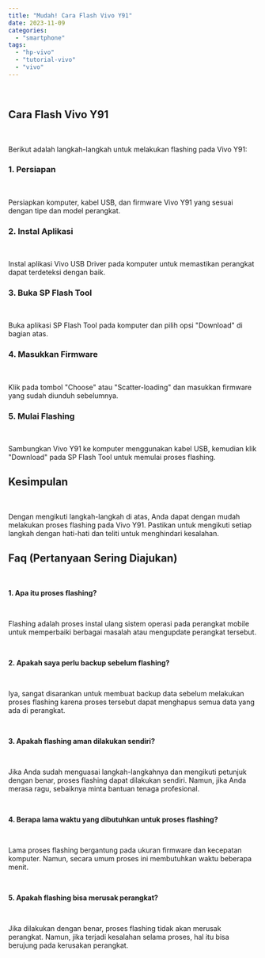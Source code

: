 ```yaml
---
title: "Mudah! Cara Flash Vivo Y91"
date: 2023-11-09
categories: 
  - "smartphone"
tags: 
  - "hp-vivo"
  - "tutorial-vivo"
  - "vivo"
---
```


 

## Cara Flash Vivo Y91

 

Berikut adalah langkah-langkah untuk melakukan flashing pada Vivo Y91:

### 1\. Persiapan

 

Persiapkan komputer, kabel USB, dan firmware Vivo Y91 yang sesuai dengan tipe dan model perangkat.

### 2\. Instal Aplikasi

 

Instal aplikasi Vivo USB Driver pada komputer untuk memastikan perangkat dapat terdeteksi dengan baik.

### 3\. Buka SP Flash Tool

 

Buka aplikasi SP Flash Tool pada komputer dan pilih opsi "Download" di bagian atas.

### 4\. Masukkan Firmware

 

Klik pada tombol "Choose" atau "Scatter-loading" dan masukkan firmware yang sudah diunduh sebelumnya.

### 5\. Mulai Flashing

 

Sambungkan Vivo Y91 ke komputer menggunakan kabel USB, kemudian klik "Download" pada SP Flash Tool untuk memulai proses flashing.

## Kesimpulan

 

Dengan mengikuti langkah-langkah di atas, Anda dapat dengan mudah melakukan proses flashing pada Vivo Y91. Pastikan untuk mengikuti setiap langkah dengan hati-hati dan teliti untuk menghindari kesalahan.

## Faq (Pertanyaan Sering Diajukan)

 

**1\. Apa itu proses flashing?**

 

Flashing adalah proses instal ulang sistem operasi pada perangkat mobile untuk memperbaiki berbagai masalah atau mengupdate perangkat tersebut.

 

**2\. Apakah saya perlu backup sebelum flashing?**

 

Iya, sangat disarankan untuk membuat backup data sebelum melakukan proses flashing karena proses tersebut dapat menghapus semua data yang ada di perangkat.

 

**3\. Apakah flashing aman dilakukan sendiri?**

 

Jika Anda sudah menguasai langkah-langkahnya dan mengikuti petunjuk dengan benar, proses flashing dapat dilakukan sendiri. Namun, jika Anda merasa ragu, sebaiknya minta bantuan tenaga profesional.

 

**4\. Berapa lama waktu yang dibutuhkan untuk proses flashing?**

 

Lama proses flashing bergantung pada ukuran firmware dan kecepatan komputer. Namun, secara umum proses ini membutuhkan waktu beberapa menit.

 

**5\. Apakah flashing bisa merusak perangkat?**

 

Jika dilakukan dengan benar, proses flashing tidak akan merusak perangkat. Namun, jika terjadi kesalahan selama proses, hal itu bisa berujung pada kerusakan perangkat.
